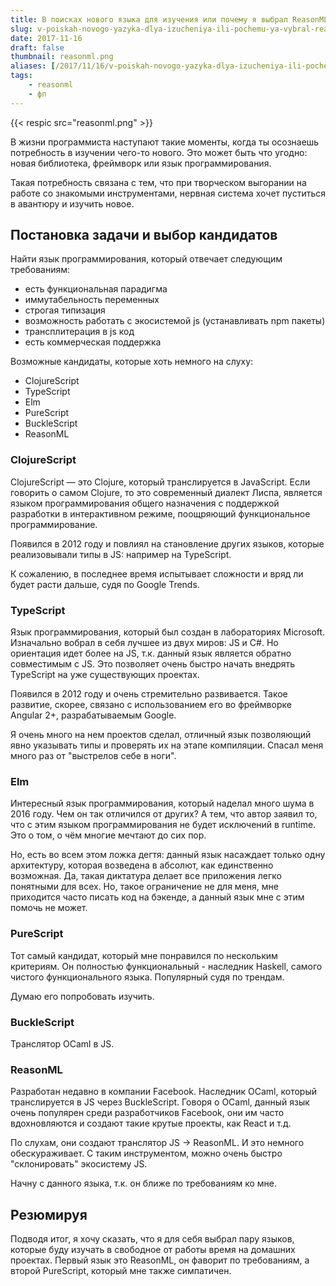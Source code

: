 ```yaml
---
title: В поисках нового языка для изучения или почему я выбрал ReasonML
slug: v-poiskah-novogo-yazyka-dlya-izucheniya-ili-pochemu-ya-vybral-reasonml
date: 2017-11-16
draft: false
thumbnail: reasonml.png
aliases: [/2017/11/16/v-poiskah-novogo-yazyka-dlya-izucheniya-ili-pochemu-ya-vybral-reasonml/]
tags:
    - reasonml
    - фп
---
```


{{< respic src="reasonml.png" >}}

В жизни программиста наступают такие моменты, когда ты осознаешь потребность в изучении чего-то
нового. Это может быть что угодно: новая библиотека, фреймворк или язык программирования.

Такая потребность связана с тем, что при творческом выгорании на работе со знакомыми инструментами,
нервная система хочет пуститься в авантюру и изучить новое.

## Постановка задачи и выбор кандидатов

Найти язык программирования, который отвечает следующим требованиям:

-   есть функциональная парадигма
-   иммутабельность переменных
-   строгая типизация
-   возможность работать с экосистемой js (устанавливать npm пакеты)
-   трансплитерация в js код
-   есть коммерческая поддержка

Возможные кандидаты, которые хоть немного на слуху:

-   ClojureScript
-   TypeScript
-   Elm
-   PureScript
-   BuckleScript
-   ReasonML

### ClojureScript

ClojureScript — это Clojure, который транслируется в JavaScript. Если говорить о самом Clojure, то
это современный диалект Лиспа, является языком программирования общего назначения с поддержкой
разработки в интерактивном режиме, поощряющий функциональное программирование.

Появился в 2012 году и повлиял на становление других языков, которые реализовывали типы в JS:
например на TypeScript.

К сожалению, в последнее время испытывает сложности и вряд ли будет расти дальше, судя по Google
Trends.

### TypeScript

Язык программирования, который был создан в лабораториях Microsoft. Изначально вобрал в себя лучшее
из двух миров: JS и C#. Но ориентация идет более на JS, т.к. данный язык является обратно
совместимым с JS. Это позволяет очень быстро начать внедрять TypeScript на уже существующих
проектах.

Появился в 2012 году и очень стремительно развивается. Такое развитие, скорее, связано с
использованием его во фреймворке Angular 2+, разрабатываемым Google.

Я очень много на нем проектов сделал, отличный язык позволяющий явно указывать типы и проверять их
на этапе компиляции. Спасал меня много раз от "выстрелов себе в ноги".

### Elm

Интересный язык программирования, который наделал много шума в 2016 году. Чем он так отличился от
других? А тем, что автор заявил то, что с этим языком программирования не будет исключений в
runtime. Это о том, о чём многие мечтают до сих пор.

Но, есть во всем этом ложка дегтя: данный язык насаждает только одну архитектуру, которая возведена
в абсолют, как единственно возможная. Да, такая диктатура делает все приложения легко понятными для
всех. Но, такое ограничение не для меня, мне приходится часто писать код на бэкенде, а данный язык
мне с этим помочь не может.

### PureScript

Тот самый кандидат, который мне понравился по нескольким критериям. Он полностью функциональный -
наследник Haskell, самого чистого функционального языка. Популярный судя по трендам.

Думаю его попробовать изучить.

### BuckleScript

Транслятор OCaml в JS.

### ReasonML

Разработан недавно в компании Facebook. Наследник OCaml, который транслируется в JS через
BuckleScript. Говоря о OCaml, данный язык очень популярен среди разработчиков Facebook, они им часто
вдохновляются и создают такие крутые проекты, как React и т.д.

По слухам, они создают транслятор JS -> ReasonML. И это немного обескураживает. С таким
инструментом, можно очень быстро "склонировать" экосистему JS.

Начну с данного языка, т.к. он ближе по требованиям ко мне.

## Резюмируя

Подводя итог, я хочу сказать, что я для себя выбрал пару языков, которые буду изучать в свободное от
работы время на домашних проектах. Первый язык это ReasonML, он фаворит по требованиям, а второй
PureScript, который мне также симпатичен.
